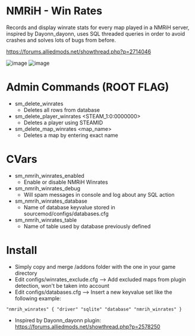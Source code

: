 # NMRiH - Win Rates
Records and display winrate stats for every map played in a NMRiH server, inspired by Dayonn_dayonn, uses SQL threaded queries in order to avoid crashes and solves lots of bugs from before.

https://forums.alliedmods.net/showthread.php?p=2714046

![image](https://i.imgur.com/jJKgIP0.jpeg)
![image](https://i.imgur.com/hSr2Jsm.jpeg)

# Admin Commands (ROOT FLAG)
- sm_delete_winrates
  - Deletes all rows from database
- sm_delete_player_winrates <STEAM_1:0:0000000>
  - Deletes a player using STEAMID
- sm_delete_map_winrates <map_name>
  - Deletes a map by entering exact name


# CVars
- sm_nmrih_winrates_enabled
  - Enable or disable NMRiH Winrates
- sm_nmrih_winrates_debug
  - Will spam messages in console and log about any SQL action
- sm_nmrih_winrates_database
  - Name of database keyvalue stored in sourcemod/configs/databases.cfg
- sm_nmrih_winrates_table
  - Name of table used by database previously defined

# Install
- Simply copy and merge /addons folder with the one in your game directory
- Edit configs/winrates_exclude.cfg --> Add excluded maps from plugin detection, won't be taken into account
- Edit configs/databases.cfg --> Insert a new keyvalue set like the following example:

`"nmrih_winrates"
{
   "driver" "sqlite"
   "database" "nmrih_winrates"
}`

- Inspired by Dayonn_dayonn plugin: https://forums.alliedmods.net/showthread.php?p=2578250
